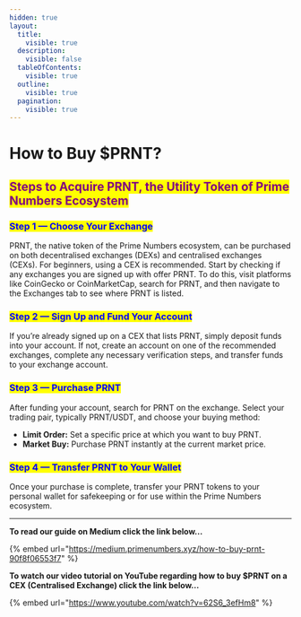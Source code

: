 ```yaml
---
hidden: true
layout:
  title:
    visible: true
  description:
    visible: false
  tableOfContents:
    visible: true
  outline:
    visible: true
  pagination:
    visible: true
---
```


# How to Buy $PRNT?

## <mark style="color:purple;">Steps to Acquire PRNT, the Utility Token of Prime Numbers Ecosystem</mark>

### <mark style="color:blue;">Step 1 — Choose Your Exchange</mark>

PRNT, the native token of the Prime Numbers ecosystem, can be purchased on both decentralised exchanges (DEXs) and centralised exchanges (CEXs). For beginners, using a CEX is recommended. Start by checking if any exchanges you are signed up with offer PRNT. To do this, visit platforms like CoinGecko or CoinMarketCap, search for PRNT, and then navigate to the Exchanges tab to see where PRNT is listed.

### <mark style="color:blue;">Step 2 — Sign Up and Fund Your Account</mark>

If you’re already signed up on a CEX that lists PRNT, simply deposit funds into your account. If not, create an account on one of the recommended exchanges, complete any necessary verification steps, and transfer funds to your exchange account.

### <mark style="color:blue;">Step 3 — Purchase PRNT</mark>

After funding your account, search for PRNT on the exchange. Select your trading pair, typically PRNT/USDT, and choose your buying method:

* **Limit Order:** Set a specific price at which you want to buy PRNT.
* **Market Buy:** Purchase PRNT instantly at the current market price.

### <mark style="color:blue;">Step 4 — Transfer PRNT to Your Wallet</mark>

Once your purchase is complete, transfer your PRNT tokens to your personal wallet for safekeeping or for use within the Prime Numbers ecosystem.

***

**To read our guide on Medium click the link below...**

{% embed url="https://medium.primenumbers.xyz/how-to-buy-prnt-90f8f06553f7" %}

**To watch our video tutorial on YouTube regarding how to buy $PRNT on a CEX (Centralised Exchange) click the link below...**

{% embed url="https://www.youtube.com/watch?v=62S6_3efHm8" %}
